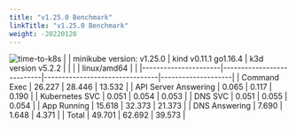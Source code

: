 ```yaml
---
title: "v1.25.0 Benchmark"
linkTitle: "v1.25.0 Benchmark"
weight: -20220120
---
```


![time-to-k8s](/images/benchmarks/timeToK8s/v1.25.0.png)
|                      | minikube version: v1.25.0 |     kind v0.11.1 go1.16.4      | k3d version v5.2.2 |
|                      |                           |          linux/amd64           |                    |
|----------------------|---------------------------|--------------------------------|--------------------|
| Command Exec         |                    26.227 |                         28.446 |             13.532 |
| API Server Answering |                     0.065 |                          0.117 |              0.190 |
| Kubernetes SVC       |                     0.051 |                          0.054 |              0.053 |
| DNS SVC              |                     0.051 |                          0.055 |              0.054 |
| App Running          |                    15.618 |                         32.373 |             21.373 |
| DNS Answering        |                     7.690 |                          1.648 |              4.371 |
| Total                |                    49.701 |                         62.692 |             39.573 |

